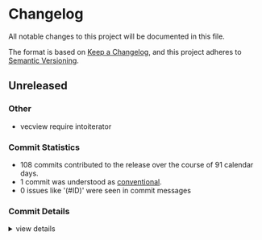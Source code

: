 # Changelog

All notable changes to this project will be documented in this file.

The format is based on [Keep a Changelog](https://keepachangelog.com/en/1.0.0/),
and this project adheres to [Semantic Versioning](https://semver.org/spec/v2.0.0.html).

## Unreleased

<csr-id-558ef50391bf1063221182a9926fe4096535afe8/>

### Other

 - <csr-id-558ef50391bf1063221182a9926fe4096535afe8/> vecview require intoiterator

### Commit Statistics

<csr-read-only-do-not-edit/>

 - 108 commits contributed to the release over the course of 91 calendar days.
 - 1 commit was understood as [conventional](https://www.conventionalcommits.org).
 - 0 issues like '(#ID)' were seen in commit messages

### Commit Details

<csr-read-only-do-not-edit/>

<details><summary>view details</summary>

 * **Uncategorized**
    - Change import order ([`a9f2c7c`](https://github.com/Teamon9161/tevec/commit/a9f2c7c0c481a2d582fd33a3ee65821ba0d02388))
    - Specify version for crates ([`1fd90b6`](https://github.com/Teamon9161/tevec/commit/1fd90b68819a5a10e6eb77f579aec14476ddcec8))
    - Add changelog ([`ca39664`](https://github.com/Teamon9161/tevec/commit/ca39664ddea9ae5122696175e0bad8679b03f44f))
    - Add description for crates ([`5ebd586`](https://github.com/Teamon9161/tevec/commit/5ebd586b29bde6de272812d3f5deeac14d3e4684))
    - Merge branch 'master' of https://github.com/Teamon9161/tevec ([`16f6743`](https://github.com/Teamon9161/tevec/commit/16f674332889aaf9a20052707d0a6569e9a78df0))
    - Add ts_regx_resid_skew, move vskew to base agg ([`c400fb8`](https://github.com/Teamon9161/tevec/commit/c400fb8d8eee37cf4c94a9d2ca03d6b645247dd4))
    - Binary funcs allow diferent dtype ([`bf38ab8`](https://github.com/Teamon9161/tevec/commit/bf38ab86807356c01c061fd17257c7ff81ed7f37))
    - Move ffi to a new crate ([`248ce62`](https://github.com/Teamon9161/tevec/commit/248ce625b2929764a0504f35bf11f5bd9423f46e))
    - Impl TError from io::Error, rename index out of bound io error to oob error ([`5592548`](https://github.com/Teamon9161/tevec/commit/5592548f3bace28036bb97c2918aac1d0530f30e))
    - Update polars to 0.41.3 ([`e536b04`](https://github.com/Teamon9161/tevec/commit/e536b04bcf3991e30056c0018dadac078335e84f))
    - Should deprecate count method ([`16f9cef`](https://github.com/Teamon9161/tevec/commit/16f9cef771884da91f5ea4349de253ae08c2ac9e))
    - Add simple fdiff function ([`1334804`](https://github.com/Teamon9161/tevec/commit/1334804d6890ddecb1e7131ddab3c33c48ea1c87))
    - Update polars backend to 0.41.2 ([`ba7a872`](https://github.com/Teamon9161/tevec/commit/ba7a872f9360996173162d0624252d3329c9d86e))
    - Use max_with to fix rust-analyzer error ([`a53fd9d`](https://github.com/Teamon9161/tevec/commit/a53fd9d6e592cf058771a3e7c7988aaa15a2f4de))
    - Move Item to trait generic ([`3f60798`](https://github.com/Teamon9161/tevec/commit/3f607985dd9630485a01a5a44fc7e73cc5c6d7be))
    - Activate dtype-datetime and duration for polars ([`6687e51`](https://github.com/Teamon9161/tevec/commit/6687e51de067a7ec1667f3bf2e5d1c5c64d22100))
    - Activate dtype-struct feature for polars backend ([`c93be6a`](https://github.com/Teamon9161/tevec/commit/c93be6a69382317eb685dd5f721285064b23172b))
    - Rolling_custom accept Cow<Slice::Output>> ([`abc39b3`](https://github.com/Teamon9161/tevec/commit/abc39b3c6bc3b1e694f33944a95e2ffa03c54965))
    - Add WriteTrustIter ([`2dd23f1`](https://github.com/Teamon9161/tevec/commit/2dd23f1b1939e3e5984ff20b9d9ad3eb398afac6))
    - Relax Slice Output bound, impl Vec1View for &StringChunked ([`79ffd70`](https://github.com/Teamon9161/tevec/commit/79ffd7005f5bd16ef93d20a63c60b954323a8213))
    - Update rustup to nightly-2024-06-17 ([`308fbd5`](https://github.com/Teamon9161/tevec/commit/308fbd57d8c7d7aaba87fada86284860b02ac51e))
    - Remove default feature ([`e1e2e2c`](https://github.com/Teamon9161/tevec/commit/e1e2e2c747745a4d1ffbcb506ed98c4e29b903c9))
    - Vec1View for &ChunkedArray ([`34b152f`](https://github.com/Teamon9161/tevec/commit/34b152f6b72ef3207a37cf2dec851d1f78bfc02c))
    - Add Slice trait for Vec1View, add ts_fdiff ([`5ffe266`](https://github.com/Teamon9161/tevec/commit/5ffe266b7771d900871a1a5d1d65104c6d3f3cee))
    - Add lifetime for trustedlen implemention ([`466e2d4`](https://github.com/Teamon9161/tevec/commit/466e2d41f9337224bc6f68c0d7dc9d32ade41ea2))
    - Trustedlen for polars iterator ([`3852a88`](https://github.com/Teamon9161/tevec/commit/3852a886b49c13477de749c0b3933d76b711b98f))
    - Impl datetime cast and ops ([`d6fe07d`](https://github.com/Teamon9161/tevec/commit/d6fe07d6a51acef28671b6e78f3e019da973fdee))
    - Use i64 to store DateTime, so it can cast from numpy without copy ([`9871c2a`](https://github.com/Teamon9161/tevec/commit/9871c2a23ba6d2f9e66e66518871a0c81e1e2774))
    - Add ndarray for lazy ([`ae95363`](https://github.com/Teamon9161/tevec/commit/ae95363906748ddedc0c0a1c8a95bc301ea5e2b8))
    - Improve lazy implemention ([`89e7873`](https://github.com/Teamon9161/tevec/commit/89e7873e05c9cf1e27f4f4af9cdd5a593fe69e39))
    - Iter of Vec1View should implement DoubleEndedIterator, add fill func ([`b10bdab`](https://github.com/Teamon9161/tevec/commit/b10bdab396686596f7864d0fed34939bd42c03b6))
    - Add pct_change and diff ([`eedb8af`](https://github.com/Teamon9161/tevec/commit/eedb8afa0bb6bd9d0c8e23f8239497483683e5e9))
    - Add arg_partition and partition ([`b41753d`](https://github.com/Teamon9161/tevec/commit/b41753dd589bbc044951caa8d1b87276a233c994))
    - Add quantile func ([`ea2a1bd`](https://github.com/Teamon9161/tevec/commit/ea2a1bd30b513b064cfc949e0880f912dc6c3a8d))
    - Add agg subcrate ([`a3d5bee`](https://github.com/Teamon9161/tevec/commit/a3d5bee3fc50a869652496e42a1b363ef2c23fb3))
    - Format ([`4bed0f2`](https://github.com/Teamon9161/tevec/commit/4bed0f2d58307b8d0e6a193083082174510cd974))
    - Add datatype, update polars to 0.40 ([`16bcee2`](https://github.com/Teamon9161/tevec/commit/16bcee29a9e4949b5baa37eddd1d6b7fde0f6500))
    - Add drop_none ([`c2a090f`](https://github.com/Teamon9161/tevec/commit/c2a090fc28b13f095874a31c2ccfc8bfb453b3f4))
    - Add some rolling reg funcs ([`511f66f`](https://github.com/Teamon9161/tevec/commit/511f66f052cb5442ada0c78db85278297c81bfb3))
    - Add rolling reg funcs ([`0398520`](https://github.com/Teamon9161/tevec/commit/0398520112b5c328fbff6677325c2a50f02c9e0d))
    - Fix ts_vmin and ts_vmax ([`0ad20d1`](https://github.com/Teamon9161/tevec/commit/0ad20d12eb35fb83f0f24d2b3ab94c403cff6112))
    - IsNone should have Clone trait, ts_sum should return f64 type ([`c98d23d`](https://github.com/Teamon9161/tevec/commit/c98d23d5f69fdcca3a077bb153d9467f876b42f0))
    - Add argmax, argmin func, add as_opt for IsNone ([`f12f157`](https://github.com/Teamon9161/tevec/commit/f12f15706297ab565866ab99f4c3dc81b0b5748b))
    - Change default feature of tea-core ([`b11b91b`](https://github.com/Teamon9161/tevec/commit/b11b91bdb308f60ac9be4779c33237ba2be2a272))
    - Add sort_unstable_by and apply_mut_with ([`23755ff`](https://github.com/Teamon9161/tevec/commit/23755ff52a38f4b4bce059c6370a9cba11e5e48b))
    - Remove utils::vec_fold as it is not useful ([`07a1178`](https://github.com/Teamon9161/tevec/commit/07a1178135a7525d0da565878618b4830a9b0a79))
    - Add try_as_slice for specialize ([`983bb41`](https://github.com/Teamon9161/tevec/commit/983bb41d6c02a1ebb3e2e2d34694f90e95766306))
    - Rename to_opt to opt, impl IsNone for Vec<T> ([`95f6235`](https://github.com/Teamon9161/tevec/commit/95f62350d735185dd7606da91826bc3198765f29))
    - Rename feature nd_array as ndarray ([`a63a0d9`](https://github.com/Teamon9161/tevec/commit/a63a0d924b32ad6c96e7f8fa521c97012ae7a794))
    - Improve cast ([`bce795d`](https://github.com/Teamon9161/tevec/commit/bce795d6b506ae2e4e78e100f5155ff013beac82))
    - Merge branch 'master' of https://github.com/Teamon9161/tevec ([`60e5e52`](https://github.com/Teamon9161/tevec/commit/60e5e5283b5b49953a431e2183dd5e004f349658))
    - Fix clippy warning ([`8284a38`](https://github.com/Teamon9161/tevec/commit/8284a385e3026af758225645545eab10a5ec3be9))
    - Simplify impl for polars backend, impl try_collect_trusted for polars backend ([`d959dab`](https://github.com/Teamon9161/tevec/commit/d959dabd919a937e63a65a2f2c1286a49f3bdc8e))
    - Add try_collect for Vec1 ([`52b4493`](https://github.com/Teamon9161/tevec/commit/52b44937c825d2a727385785d17eea995536a0a2))
    - Improve tea-error crate ([`4354f8b`](https://github.com/Teamon9161/tevec/commit/4354f8b8a71660bb2a31f42d2c4c6dbe20264d84))
    - Add tea-error, impl Vec1View for [T; N] ([`35f9892`](https://github.com/Teamon9161/tevec/commit/35f989227626f3df3e6d22924dd6b9c26bc42d5d))
    - Add vcut function ([`957c17d`](https://github.com/Teamon9161/tevec/commit/957c17db93e63da4316c7666c4c25e0264c01393))
    - Add linspace, range ([`167b967`](https://github.com/Teamon9161/tevec/commit/167b967a99331699fd5611a0f98185232288f3da))
    - Add half_life ([`e3b7974`](https://github.com/Teamon9161/tevec/commit/e3b7974bc4ab2169be46d790d45efa53459a2c88))
    - Add vcorr function ([`0deb64c`](https://github.com/Teamon9161/tevec/commit/0deb64c77d24c9b1fa4d82d18ad7d8a9c505a085))
    - Add rank function ([`717131c`](https://github.com/Teamon9161/tevec/commit/717131cb419a876291aee5141a1c6a451bc3f7f8))
    - Fix redundant closure ([`908f6ed`](https://github.com/Teamon9161/tevec/commit/908f6ed1108d0d52462b9f6016dce84054336818))
    - Fix vshift ([`54f010e`](https://github.com/Teamon9161/tevec/commit/54f010ea2b358168327815bfeae075f595dee6cb))
    - Add binary funcs ([`b2d3de4`](https://github.com/Teamon9161/tevec/commit/b2d3de4063172174af26fdaf38006aaa71d315a6))
    - Add norm functions ([`232e1fc`](https://github.com/Teamon9161/tevec/commit/232e1fcfd0e5b2d5319a78bfdf66e609225844ac))
    - Remove Opt trait ([`58c6dad`](https://github.com/Teamon9161/tevec/commit/58c6dadf64307442f597988135016b00dbbbd655))
    - Add IntoCast trait ([`9d23800`](https://github.com/Teamon9161/tevec/commit/9d23800f86cc4a8521b2582fee811485e626350d))
    - Add UninitRefMut as a type of Vec trait ([`ca2fb80`](https://github.com/Teamon9161/tevec/commit/ca2fb80dcf658d9024dbfe98d3bd37eca521a4b1))
    - Add no_out macro ([`664b71c`](https://github.com/Teamon9161/tevec/commit/664b71ca5af0ffb609060c4d026685c7d1c4b70b))
    - Add out param for rolling_apply_idx ([`b496285`](https://github.com/Teamon9161/tevec/commit/b4962856cc4aa9047cb2610a0736e2cf90dd1cc6))
    - Rolling_apply accept Option out ([`a5090bd`](https://github.com/Teamon9161/tevec/commit/a5090bd34c7dd864bfd07d91e80b9225d72f546d))
    - Improve valid_feature return, uninit trait ([`ba018f3`](https://github.com/Teamon9161/tevec/commit/ba018f3da2e24c8b653d496365dbb42eddc3b193))
    - Improve uninit ([`58aa508`](https://github.com/Teamon9161/tevec/commit/58aa5081921ad3822d3aa9c370b59b3f1836546b))
    - Move base rolling to core trait ([`6f3499e`](https://github.com/Teamon9161/tevec/commit/6f3499ebde0a7730b7d5f8e62dd785c0151c3253))
    - Remove comment in cargo.toml ([`ba0b510`](https://github.com/Teamon9161/tevec/commit/ba0b510fe602c9a22a1776bc744b014f53759e57))
    - Improve opt_iter_cast ([`3db8610`](https://github.com/Teamon9161/tevec/commit/3db8610fd32fb54357372d8de418c86934d8dff6))
    - Update polars ([`2d37ee8`](https://github.com/Teamon9161/tevec/commit/2d37ee8869e889eebb731e48959b779bcd54891f))
    - Upgrade rustup toolchain ([`45cd938`](https://github.com/Teamon9161/tevec/commit/45cd93899d1cfc531273e2536319288d140f14f0))
    - 1 ([`626e5f2`](https://github.com/Teamon9161/tevec/commit/626e5f2d07228d95d0aef12ede91fd253089d917))
    - Implement Agg trait for Iterator ([`8379717`](https://github.com/Teamon9161/tevec/commit/837971731c729d18d3fefbaa5af76465defcec6d))
    - Delete comments ([`8780aab`](https://github.com/Teamon9161/tevec/commit/8780aabbceca956edc0d3792cac4f1c784339f71))
    - Implement map func using IntoIter trait ([`82cbc68`](https://github.com/Teamon9161/tevec/commit/82cbc686bf309e1f4717573a54406b9636076577))
    - Improve map and IntoIter ([`aeb958d`](https://github.com/Teamon9161/tevec/commit/aeb958dfb787a9ebe7e671b0956f74caecb85c84))
    - Move len method to ToIter trait ([`33a1f7d`](https://github.com/Teamon9161/tevec/commit/33a1f7df96eefceac8ef55acb62b727cd319c46d))
    - Remove default dependency of tea-core ([`a415171`](https://github.com/Teamon9161/tevec/commit/a4151718cd585ac5f7cb3c6ab93bbf2b6eae6af5))
    - Add tears crate and move EPS to tea-core prelude ([`cf7437e`](https://github.com/Teamon9161/tevec/commit/cf7437e6e33204c1b27ac7f8a2f32bfe74b4e502))
    - Impl trust iter for Optiter ([`39f22ef`](https://github.com/Teamon9161/tevec/commit/39f22ef6459347e4901c0ca874fb8ca342e987d0))
    - Improve uninit method ([`e9094a2`](https://github.com/Teamon9161/tevec/commit/e9094a2448f8cc89177fa41fabcc75e48f211513))
    - Add unnit and assume_init for vec trait ([`fd26da6`](https://github.com/Teamon9161/tevec/commit/fd26da6088b76673848fe5e0939c78ff95aa507b))
    - Pub Cast trait in tea_dtype and pub tea_dtype ([`dd3f5b7`](https://github.com/Teamon9161/tevec/commit/dd3f5b75eee4a43355f3bd3db11292fba6430d6d))
    - Implement VecView for &ChunkedArray ([`4e89266`](https://github.com/Teamon9161/tevec/commit/4e89266ddddf077ded7e9804d5b04a0c1c872bd0))
    - Add iter_cast and opt_iter_cast, remove IteCast & OptIterCast trait ([`24fe9ad`](https://github.com/Teamon9161/tevec/commit/24fe9ad2dec201b3a4328e163b8e9badf111f26b))
    - Remove Item Vec<U> in VecView trait ([`3b3f093`](https://github.com/Teamon9161/tevec/commit/3b3f093a48d041feb21c1441176ab8a3c5192662))
    - Remove VecOuttype ([`30a0639`](https://github.com/Teamon9161/tevec/commit/30a06390b503f0814d669d29851429bd08490513))
    - Impl itercast and optitercast ([`17b0564`](https://github.com/Teamon9161/tevec/commit/17b05648bd30566587e066c21e25fe0989e692ec))
    - Simplify return of collect trait ([`be2d860`](https://github.com/Teamon9161/tevec/commit/be2d86015b34ecdc312ee358bac3b2a2871134ae))
    - Impl trustedlen for dyn pl trustedlen ([`2cf57b8`](https://github.com/Teamon9161/tevec/commit/2cf57b8de1704d74006fe3a00c41043a97d0c301))
    - Fix format ([`4cd7a47`](https://github.com/Teamon9161/tevec/commit/4cd7a47d0bb637fb8b4f936348e4b7337d083623))
    - Add cfg feature ([`d6fc157`](https://github.com/Teamon9161/tevec/commit/d6fc157e1ed4745ac8b112043f7a291385cc057f))
    - Set default tea-core features to time ([`73f9f9b`](https://github.com/Teamon9161/tevec/commit/73f9f9be2c83c7f729587af6ca1996ec89196f97))
    - Support collect_trusted_vec1 in polars backend ([`16d142c`](https://github.com/Teamon9161/tevec/commit/16d142c9d32ace054893e1eb277f258a3f3cf6df))
    - Fix format ([`592c7de`](https://github.com/Teamon9161/tevec/commit/592c7de4e9f4630b6036bc4599932c56d29db2a3))
    - Rename collect_trust to collect_trust_vec ([`fd68f0c`](https://github.com/Teamon9161/tevec/commit/fd68f0c259ae8f8752265cd02ed7b6e16329d9d0))
    - Implement vec1view for &ChunkedArray ([`10f452a`](https://github.com/Teamon9161/tevec/commit/10f452a2985ad80434753c22518992aa47faf564))
    - New implement backends support polars, vec and ndarray ([`00e5c32`](https://github.com/Teamon9161/tevec/commit/00e5c32938bd2dad725b33320832b7a6f86b077c))
    - Vecview require intoiterator ([`558ef50`](https://github.com/Teamon9161/tevec/commit/558ef50391bf1063221182a9926fe4096535afe8))
    - Add ts_skew, ts_kurt and so on ([`c919ea8`](https://github.com/Teamon9161/tevec/commit/c919ea85ee7c5ff8ff19b987f4c9691bbb339151))
    - Several rolling functions in trait ([`4ef7aab`](https://github.com/Teamon9161/tevec/commit/4ef7aab6208e353d43e3406ae4235824fc601a4a))
</details>


